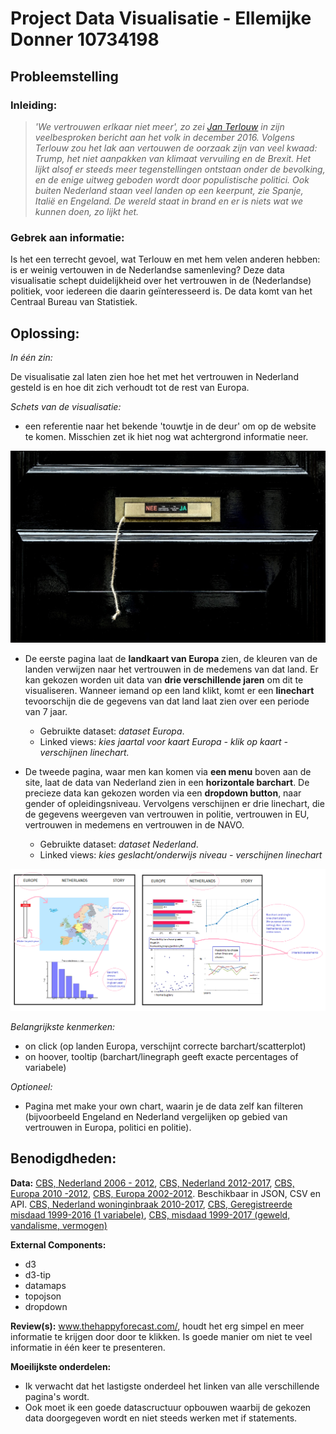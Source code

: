 # Project Data Visualisatie - Ellemijke Donner 10734198

## Probleemstelling

 ### Inleiding:

>*'We vertrouwen erlkaar niet meer', zo zei [Jan Terlouw](https://nos.nl/video/2146366-de-toespraak-van-jan-terlouw-bij-dwdd.html) in zijn veelbesproken bericht aan het volk in december 2016. Volgens Terlouw zou het lak aan vertouwen de oorzaak zijn van veel kwaad: Trump, het niet aanpakken van klimaat vervuiling en de Brexit. Het lijkt alsof er steeds meer tegenstellingen ontstaan onder de bevolking, en de enige uitweg geboden wordt door populistische politici. Ook buiten Nederland staan veel landen op een keerpunt, zie Spanje, Italië en Engeland. De wereld staat in brand en er is niets wat we kunnen doen, zo lijkt het.*

### Gebrek aan informatie:

Is het een terrecht gevoel, wat Terlouw en met hem velen anderen hebben: is er weinig vertouwen in de Nederlandse samenleving? Deze data visualisatie schept duidelijkheid over het vertrouwen in de (Nederlandse) politiek, voor iedereen die daarin geïnteresseerd is. De data komt van het Centraal Bureau van Statistiek.

## Oplossing:

*In één zin:*

De visualisatie zal laten zien hoe het met het vertrouwen in Nederland gesteld is en hoe dit zich verhoudt tot de rest van Europa.

*Schets van de visualisatie:*

- een referentie naar het bekende 'touwtje in de deur' om op de website te komen. Misschien zet ik hiet nog wat achtergrond informatie neer.

![Startpagina](docs/pagina1.jpg)

- De eerste pagina laat de **landkaart van Europa** zien, de kleuren van de landen verwijzen naar het vertrouwen in de medemens van dat land. Er kan gekozen worden uit data van **drie verschillende jaren** om dit te visualiseren. Wanneer iemand op een land klikt, komt er een **linechart** tevoorschijn die de gegevens van dat land laat zien over een periode van 7 jaar.
  - Gebruikte dataset: *dataset Europa*.
  - Linked views: *kies jaartal voor kaart Europa - klik op kaart - verschijnen linechart.*

- De tweede pagina, waar men kan komen via **een menu** boven aan de site, laat de data van Nederland zien in een **horizontale barchart**. De precieze data kan gekozen worden via een **dropdown button**, naar gender of opleidingsniveau. Vervolgens verschijnen er drie linechart, die de gegevens weergeven van vertrouwen in politie, vertrouwen in EU, vertrouwen in medemens en vertrouwen in de NAVO.
  - Gebruikte dataset: *dataset Nederland*.
  - Linked views: *kies geslacht/onderwijs niveau - verschijnen linechart*


![Pagina 1](docs/design.png)


*Belangrijkste kenmerken:*
 - on click (op landen Europa, verschijnt correcte barchart/scatterplot)
 - on hoover, tooltip (barchart/linegraph geeft exacte percentages of variabele)

*Optioneel:*

- Pagina met make your own chart, waarin je de data zelf kan filteren (bijvoorbeeld Engeland en Nederland vergelijken op gebied van vertrouwen in Europa, politici en politie).

## Benodigdheden:

**Data:**
[CBS, Nederland 2006 - 2012](https://opendata.cbs.nl/statline/#/CBS/nl/dataset/71719NED/table?dl=8CA2), [CBS, Nederland 2012-2017](http://statline.cbs.nl/Statweb/publication/?VW=T&DM=SLNL&PA=82378ned), [CBS, Europa 2010 -2012](https://opendata.cbs.nl/statline/#/CBS/nl/dataset/80518NED/table?ts=1528103408258), [CBS, Europa 2002-2012](http://statline.cbs.nl/StatWeb/publication/?VW=T&DM=SLNL&PA=80518ned&D1=0-7&D2=0&D3=a&D4=a&HD=100816-1530&HDR=T&STB=G1,G2,G3). Beschikbaar in JSON, CSV en API.
[CBS, Nederland woninginbraak 2010-2017](http://statline.cbs.nl/Statweb/publication/?DM=SLNL&PA=83651NED&D1=0&D2=0&D3=14&D4=0&D5=a&HDR=G4%2cG3%2cG1%2cT&STB=G2&VW=D), [CBS, Geregistreerde misdaad 1999-2016 (1 variabele)](https://opendata.cbs.nl/statline/#/CBS/nl/dataset/83723NED/table?ts=1528275910601), [CBS, misdaad 1999-2017 (geweld, vandalisme, vermogen)](https://opendata.cbs.nl/statline/#/CBS/nl/dataset/81573NED/table?ts=1528276081236)

**External Components:**
   - d3
   - d3-tip
   - datamaps
   - topojson
   - dropdown

**Review(s):**
www.thehappyforecast.com/, houdt het erg simpel en meer informatie te krijgen door door te klikken. Is goede manier om niet te veel informatie in één keer te presenteren.

**Moeilijkste onderdelen:**
 - Ik verwacht dat het lastigste onderdeel het linken van alle verschillende pagina's wordt.
 - Ook moet ik een goede datascructuur opbouwen waarbij de gekozen data doorgegeven wordt en niet steeds werken met if statements.
